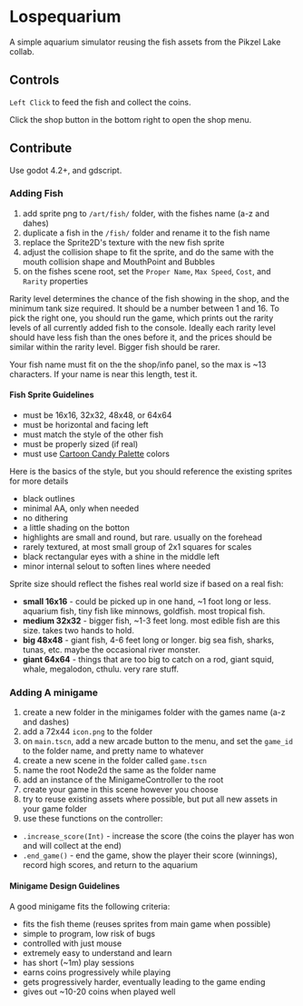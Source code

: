 # Lospequarium

A simple aquarium simulator reusing the fish assets from the Pikzel Lake collab.

## Controls

`Left Click` to feed the fish and collect the coins.

Click the shop button in the bottom right to open the shop menu. 

## Contribute

Use godot 4.2+, and gdscript.

### Adding Fish

1. add sprite png to `/art/fish/` folder, with the fishes name (a-z and dahes)
2. duplicate a fish in the `/fish/` folder and rename it to the fish name
3. replace the Sprite2D's texture with the new fish sprite
4. adjust the collision shape to fit the sprite, and do the same with the mouth collision shape and MouthPoint and Bubbles
5. on the fishes scene root, set the `Proper Name`, `Max Speed`, `Cost`, and `Rarity` properties

Rarity level determines the chance of the fish showing in the shop, and the minimum tank size required. It should be a number between 1 and 16. To pick the right one, you should run the game, which prints out the rarity levels of all currently added fish to the console. Ideally each rarity level should have less fish than the ones before it, and the prices should be similar within the rarity level. Bigger fish should be rarer. 

Your fish name must fit on the the shop/info panel, so the max is ~13 characters. If your name is near this length, test it.

#### Fish Sprite Guidelines
- must be 16x16, 32x32, 48x48, or 64x64
- must be horizontal and facing left
- must match the style of the other fish
- must be properly sized (if real)
- must use [Cartoon Candy Palette](https://lospec.com/palette-list/cartoon-candy) colors

Here is the basics of the style, but you should reference the existing sprites for more details
- black outlines
- minimal AA, only when needed
- no dithering
- a little shading on the botton 
- highlights are small and round, but rare. usually on the forehead
- rarely textured, at most small group of 2x1 squares for scales
- black rectangular eyes with a shine in the middle left
- minor internal selout to soften lines where needed

Sprite size should reflect the fishes real world size if based on a real fish:
- **small 16x16** - could be picked up in one hand, ~1 foot long or less. aquarium fish, tiny fish like minnows, goldfish. most tropical fish.
- **medium 32x32** - bigger fish,  ~1-3 feet long. most edible fish are this size. takes two hands to hold.
- **big 48x48** - giant fish, 4-6 feet long or longer. big sea fish, sharks, tunas, etc. maybe the occasional river monster.
- **giant 64x64** - things that are too big to catch on a rod, giant squid, whale, megalodon, cthulu. very rare stuff.

### Adding A minigame

1. create a new folder in the minigames folder with the games name (a-z and dashes)
2. add a 72x44 `icon.png` to the folder
3. on `main.tscn`, add a new arcade button to the menu, and set the `game_id` to the folder name, and pretty name to whatever
4. create a new scene in the folder called `game.tscn`
5. name the root Node2d the same as the folder name
6. add an instance of the MinigameController to the root 
7. create your game in this scene however you choose
8. try to reuse existing assets where possible, but put all new assets in your game folder
9. use these functions on the controller:

- `.increase_score(Int)` - increase the score (the coins the player has won and will collect at the end)
- `.end_game()` - end the game, show the player their score (winnings), record high scores, and return to the aquarium

#### Minigame Design Guidelines
A good minigame fits the following criteria:
- fits the fish theme (reuses sprites from main game when possible)
- simple to program, low risk of bugs
- controlled with just mouse
- extremely easy to understand and learn
- has short (~1m) play sessions
- earns coins progressively while playing
- gets progressively harder, eventually leading to the game ending
- gives out ~10-20 coins when played well
